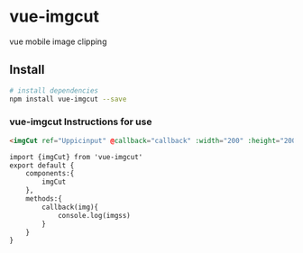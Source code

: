 # vue-imgcut

vue mobile image clipping

## Install

``` bash
# install dependencies
npm install vue-imgcut --save
```

###  vue-imgcut Instructions for use 

``` html
<imgCut ref="Uppicinput" @callback="callback" :width="200" :height="200"></imgCut>

import {imgCut} from 'vue-imgcut'
export default {
	components:{
		imgCut
	},
	methods:{
		callback(img){
			console.log(imgss)
		}
	}
}

```


